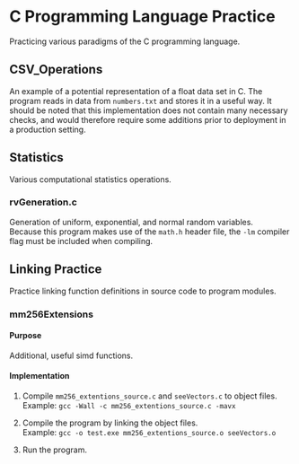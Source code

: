 # C Programming Language Practice
Practicing various paradigms of the C programming language.

## CSV_Operations

An example of a potential representation of a float data set in C. The program reads in data from `numbers.txt` and stores it in a useful way. It should be noted that this implementation does not contain many necessary checks, and would therefore require some additions prior to deployment in a production setting.

## Statistics
Various computational statistics operations.

### rvGeneration.c
Generation of uniform, exponential, and normal random variables. <br>
Because this program makes use of the `math.h` header file, the `-lm` compiler flag must be included when compiling.

## Linking Practice
Practice linking function definitions in source code to program modules.

### mm256Extensions

#### Purpose

Additional, useful simd functions.

#### Implementation

1)  Compile `mm256_extentions_source.c` and `seeVectors.c` to object files. <br>
    Example: `gcc -Wall -c mm256_extentions_source.c -mavx`

2)  Compile the program by linking the object files. <br>
    Example: `gcc -o test.exe mm256_extentions_source.o seeVectors.o`
    
3)  Run the program.
